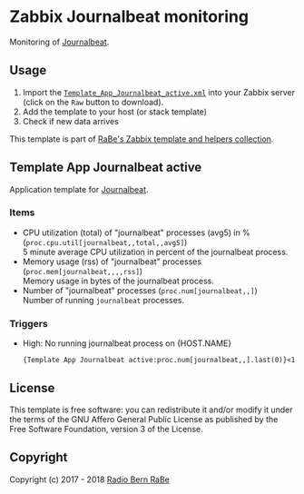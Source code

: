 # Zabbix Journalbeat monitoring
Monitoring of [Journalbeat](https://github.com/mheese/journalbeat/).

## Usage
1. Import the
   [`Template_App_Journalbeat_active.xml`](Template_App_Journalbeat_active.xml)
   into your Zabbix server (click on the `Raw` button to download).
2. Add the template to your host (or stack template)
3. Check if new data arrives

This template is part of [RaBe's Zabbix template and helpers
collection](https://github.com/radiorabe/rabe-zabbix).
## Template App Journalbeat active
Application template for [Journalbeat](https://github.com/mheese/journalbeat/).
### Items
* CPU utilization (total) of "journalbeat" processes (avg5) in % (`proc.cpu.util[journalbeat,,total,,avg5]`)  
  5 minute average CPU utilization in percent of the journalbeat process.
* Memory usage (rss) of "journalbeat" processes (`proc.mem[journalbeat,,,,rss]`)  
  Memory usage in bytes of the journalbeat process.
* Number of "journalbeat" processes (`proc.num[journalbeat,,]`)  
  Number of running `journalbeat` processes.
### Triggers
* High: No running journalbeat process on {HOST.NAME}
  ```
  {Template App Journalbeat active:proc.num[journalbeat,,].last(0)}<1
  ```

## License
This template is free software: you can redistribute it and/or modify it under
the terms of the GNU Affero General Public License as published by the Free
Software Foundation, version 3 of the License.

## Copyright
Copyright (c) 2017 - 2018 [Radio Bern RaBe](http://www.rabe.ch)
